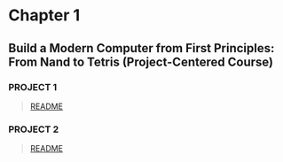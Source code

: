 # Chapter 1
## Build a Modern Computer from First Principles: From Nand to Tetris (Project-Centered Course)

### PROJECT 1
> [README](./project1/README.md)

### PROJECT 2
> [README](./project2/README.md)
